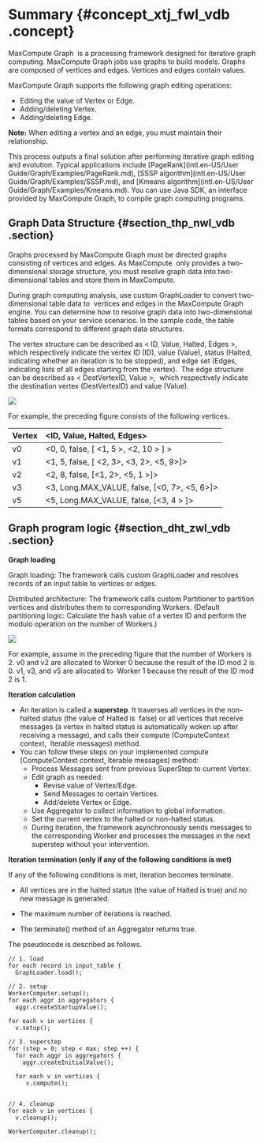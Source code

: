 # Summary {#concept_xtj_fwl_vdb .concept}

MaxCompute Graph  is a processing framework designed for iterative graph computing. MaxCompute Graph jobs use graphs to build models. Graphs are composed of vertices and edges. Vertices and edges contain values. 

MaxCompute Graph supports the following graph editing operations:

-   Editing the value of Vertex or Edge.
-   Adding/deleting Vertex.
-   Adding/deleting Edge.

**Note:** When editing a vertex and an edge, you must maintain their relationship.

This process outputs a final solution after performing iterative graph editing and evolution. Typical applications include [PageRank](intl.en-US/User Guide/Graph/Examples/PageRank.md), [SSSP algorithm](intl.en-US/User Guide/Graph/Examples/SSSP.md), and [Kmeans algorithm](intl.en-US/User Guide/Graph/Examples/Kmeans.md). You can use Java SDK, an interface provided by MaxCompute Graph, to compile graph computing programs.

## Graph Data Structure {#section_thp_nwl_vdb .section}

Graphs processed by MaxCompute Graph must be directed graphs consisting of vertices and edges. As MaxCompute  only provides a two-dimensional storage structure, you must resolve graph data into two-dimensional tables and store them in MaxCompute.

During graph computing analysis, use custom GraphLoader to convert two-dimensional table data to  vertices and edges in the MaxCompute Graph engine. You can determine how to resolve graph data into two-dimensional tables based on your service scenarios. In the sample code, the table formats correspond to different graph data structures.

The vertex structure can be described as < ID, Value, Halted, Edges \>, which respectively indicate the vertex ID \(ID\), value \(Value\), status \(Halted,  indicating whether an iteration is to be stopped\), and edge set \(Edges, indicating lists of all edges starting from the vertex\).  The edge structure can be described as < DestVertexID, Value \>,  which respectively indicate the destination vertex \(DestVertexID\) and value \(Value\).

![](http://static-aliyun-doc.oss-cn-hangzhou.aliyuncs.com/assets/img/12045/2182_en-US.png)

For example, the preceding figure consists of the following vertices.

|Vertex|<ID, Value, Halted, Edges\>|
|:-----|:--------------------------|
|v0|<0, 0, false, \[ <1, 5 \>, <2, 10 \> \] \>|
|v1|<1, 5, false, \[ <2, 3\>, <3, 2\>, <5, 9\>\]\>|
|v2|<2, 8, false, \[<1, 2\>, <5, 1 \>\]\>|
|v3|<3, Long.MAX\_VALUE, false, \[<0, 7\>, <5, 6\>\]\>|
|v5|<5, Long.MAX\_VALUE, false, \[<3, 4 \> \]\>|

## Graph program logic {#section_dht_zwl_vdb .section}

**Graph loading**

Graph loading: The framework calls custom GraphLoader and resolves records of an input table to vertices or edges.

Distributed architecture: The framework calls custom Partitioner to partition vertices and distributes them to corresponding Workers. \(Default partitioning logic: Calculate the hash value of a vertex ID and perform the modulo operation on the number of Workers.\)

![](http://static-aliyun-doc.oss-cn-hangzhou.aliyuncs.com/assets/img/12045/2208_en-US.png)

For example, assume in the preceding figure that the number of Workers is 2. v0 and v2 are allocated to Worker 0 because the result of the ID mod 2 is 0. v1, v3, and v5 are allocated to  Worker 1 because the result of the ID mod 2 is 1.

**Iteration calculation**

-   An iteration is called a **superstep**. It traverses all vertices in the non-halted status \(the value of Halted is  false\) or all vertices that receive messages \(a vertex in halted status is automatically woken up after receiving a message\), and calls their compute \(ComputeContext context,  Iterable messages\) method.
-   You can follow these steps on your implemented compute \(ComputeContext context, Iterable messages\) method:
    -   Process Messages sent from previous SuperStep to current Vertex.
    -   Edit graph as needed:
        -   Revise value of Vertex/Edge.
        -   Send Messages to certain Vertices.
        -   Add/delete Vertex or Edge.
    -   Use Aggregator to collect information to global information.
    -   Set the current vertex to the halted or non-halted status.
    -   During iteration, the framework asynchronously sends messages to the corresponding Worker and processes the messages in the next superstep without your intervention.

**Iteration termination \(only if any of the following conditions is met\)**

If any of the following conditions is met, iteration becomes terminate.

-   All vertices are in the halted status \(the value of Halted is true\) and no new message is generated.

-   The maximum number of iterations is reached.

-   The terminate\(\) method of an Aggregator returns true.


The pseudocode is described as follows.

```
// 1. load
for each record in input_table {
  GraphLoader.load();

// 2. setup
WorkerComputer.setup();
for each aggr in aggregators {
  aggr.createStartupValue();

for each v in vertices {
  v.setup();

// 3. superstep
for (step = 0; step < max; step ++) {
  for each aggr in aggregators {
    aggr.createInitialValue();
  
  for each v in vertices {
     v.compute();
   

// 4. cleanup
for each v in vertices {
  v.cleanup();

WorkerComputer.cleanup();
```

